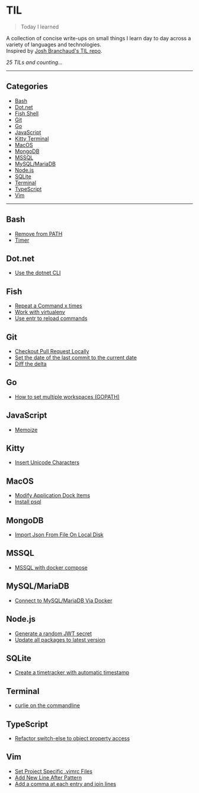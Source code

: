 # TIL

> Today I learned

A collection of concise write-ups on small things I learn day to day across a variety of languages and technologies.  
Inspired by [Josh Branchaud's TIL repo][jb].

_25 TILs and counting..._

---

## Categories

<!-- prettier-ignore -->
* [Bash](#bash)
* [Dot.net](#dotnet)
* [Fish Shell](#fish)
* [Git](#git)
* [Go](#go)
* [JavaScript](#javascript)
* [Kitty Terminal](#kitty)
* [MacOS](#macos)
* [MongoDB](#mongodb)
* [MSSQL](#mssql)
* [MySQL/MariaDB](#mysqlmariadb)
* [Node.js](#nodejs)
* [SQLite](#sqlite)
* [Terminal](#terminal)
* [TypeScript](#typescript)
* [Vim](#vim)

---

## Bash

- [Remove from PATH](bash/remove-from-path.md)
- [Timer](bash/timer.md)

## Dot.net

- [Use the dotnet CLI](/dotnet/dotnet-cli.md)

## Fish

- [Repeat a Command x times](fish/repeat-a-command-x-times.md)
- [Work with virtualenv](fish/work-with-virtualenv.md)
- [Use entr to reload commands](fish/entr.md)

## Git

- [Checkout Pull Request Locally](git/checkout-pull-request-locally.md)
- [Set the date of the last commit to the current date](git/set_the_date_of_the_last_commit_to_the_current_date.md)
- [Diff the delta](git/diff-the-delta.md)

## Go

- [How to set multiple workspaces (GOPATH)](go/how-to-set-multiple-workspaces.md)

## JavaScript

- [Memoize](javascript/memoize.md)

## Kitty

- [Insert Unicode Characters](kitty/insert-unicode-characters.md)

## MacOS

- [Modify Application Dock Items](macos/modify-application-dock-items.md)
- [Install psql](macos/install-psql.md)

## MongoDB

- [Import Json From File On Local Disk](mongodb/import-json-from-file-on-local-disk.md)

## MSSQL

- [MSSQL with docker compose](mssql/mssql-with-docker-compose.md)

## MySQL/MariaDB

- [Connect to MySQL/MariaDB Via Docker](mysql-mariadb/connect-to-mysql-maridab-via-docker.md)

## Node.js

- [Generate a random JWT secret](nodejs/generate-a-random-jwt-secret.md)
- [Update all packages to latest version](nodejs/update-all-packages-to-latest-version.md)

## SQLite

- [Create a timetracker with automatic timestamp](sqlite/create-a-timetracker-with-automatic-timestamp.md)

## Terminal

- [curlie on the commandline](terminal/curlie)

## TypeScript

- [Refactor switch-else to object property access](typescript/refactor-switch-else-to-object-property-access)

## Vim

- [Set Project Specific .vimrc Files](vim/set-project-specific-vim-files.md)
- [Add New Line After Pattern](vim/add-new-line-after-pattern.md)
- [Add a comma at each entry and join lines](vim/add-a-comma-and-join-lines.md)

[jb]: https://github.com/jbranchaud/til
